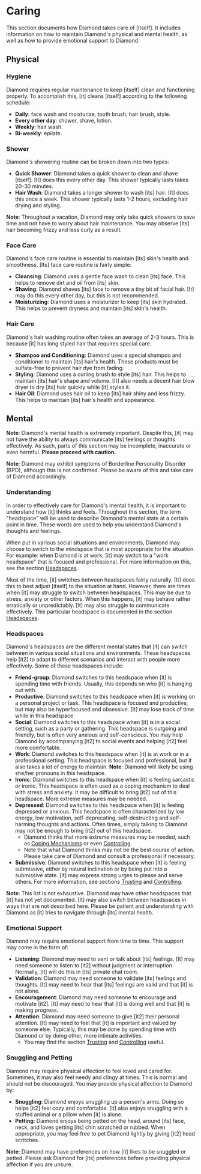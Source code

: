# Caring

This section documents how Diamond takes care of [itself]. It includes
information on how to maintain Diamond's physical and mental health, as well as
how to provide emotional support to Diamond.

## Physical

### Hygiene

Diamond requires regular maintenance to keep [itself] clean and functioning
properly. To accomplish this, [it] cleans [itself] according to the following
schedule:

- **Daily**: face wash and moisturize, tooth brush, hair brush, style.
- **Every other day**: shower, shave, lotion.
- **Weekly**: hair wash.
- **Bi-weekly**: epilate.

### Shower

Diamond's showering routine can be broken down into two types:

- **Quick Shower**: Diamond takes a quick shower to clean and shave [itself].
  [It] does this every other day. This shower typically lasts takes 20-30
  minutes.
- **Hair Wash**: Diamond takes a longer shower to wash [its] hair. [It] does
  this once a week. This shower typically lasts 1-2 hours, excluding hair drying
  and styling.

**Note**: Throughout a vacation, Diamond may only take quick showers to save
time and not have to worry about hair maintenance. You may observe [its] hair
becoming frizzy and less curly as a result.

### Face Care

Diamond's face care routine is essential to maintain [its] skin's health and
smoothness. [Its] face care routine is fairly simple:

- **Cleansing**: Diamond uses a gentle face wash to clean [its] face. This helps
  to remove dirt and oil from [its] skin.
- **Shaving**: Diamond shaves [its] face to remove a tiny bit of facial hair.
  [It] may do this every other day, but this is not recommended.
- **Moisturizing**: Diamond uses a moisturizer to keep [its] skin hydrated. This
  helps to prevent dryness and maintain [its] skin's health.

### Hair Care

Diamond's hair washing routine often takes an average of 2-3 hours. This is
because [it] has long styled hair that requires special care.

- **Shampoo and Conditioning**: Diamond uses a special shampoo and conditioner
  to maintain [its] hair's health. These products must be sulfate-free to
  prevent hair dye from fading.
- **Styling**: Diamond uses a curling brush to style [its] hair. This helps to
  maintain [its] hair's shape and volume. [It] also needs a decent hair blow
  dryer to dry [its] hair quickly while [it] styles it.
- **Hair Oil**: Diamond uses hair oil to keep [its] hair shiny and less frizzy.
  This helps to maintain [its] hair's health and appearance.

## Mental

**Note**: Diamond's mental health is extremely important. Despite this, [it] may
not have the ability to always communicate [its] feelings or thoughts
effectively. As such, parts of this section may be incomplete, inaccurate or
even harmful. **Please proceed with caution.**

**Note**: Diamond may exhibit symptoms of Borderline Personality Disorder (BPD),
although this is not confirmed. Please be aware of this and take care of Diamond
accordingly.

### Understanding

In order to effectively care for Diamond's mental health, it is important to
understand how [it] thinks and feels. Throughout this section, the term
"headspace" will be used to describe Diamond's mental state at a certain point
in time. These words are used to help you understand Diamond's thoughts and
feelings.

When put in various social situations and environments, Diamond may choose to
switch to the mindspace that is most appropriate for the situation. For example:
when Diamond is at work, [it] may switch to a "work headspace" that is focused
and professional. For more information on this, see the section
[Headspaces](#headspaces).

Most of the time, [it] switches between headspaces fairly naturally. [It] does
this to best adjust [itself] to the situation at hand. However, there are times
when [it] may struggle to switch between headspaces. This may be due to stress,
anxiety or other factors. When this happens, [it] may behave rather erratically
or unpredictably. [It] may also struggle to communicate effectively. This
particular headspace is documented in the section [Headspaces](#headspaces).

### Headspaces

Diamond's headspaces are the different mental states that [it] can switch
between in various social situations and environments. These headspaces help
[it2] to adapt to different scenarios and interact with people more effectively.
Some of these headspaces include:

- **Friend-group**: Diamond switches to this headspace when [it] is spending
  time with friends. Usually, this depends on who [it] is hanging out with.
- **Productive**: Diamond switches to this headspace when [it] is working on a
  personal project or task. This headspace is focused and productive, but may
  also be hyperfocused and obsessive. [It] may lose track of time while in this
  headspace.
- **Social**: Diamond switches to this headspace when [it] is in a social
  setting, such as a party or gathering. This headspace is outgoing and
  friendly, but is often very anxious and self-conscious. You may help Diamond
  by accompanying [it2] to social events and helping [it2] feel more
  comfortable.
- **Work**: Diamond switches to this headspace when [it] is at work or in a
  professional setting. This headspace is focused and professional, but it also
  takes a lot of energy to maintain. **Note**: Diamond will likely be using
  she/her pronouns in this headspace.
- **Ironic**: Diamond switches to this headspace when [it] is feeling sarcastic
  or ironic. This headspace is often used as a coping mechanism to deal with
  stress and anxiety. It may be difficult to bring [it2] out of this headspace.
  More extreme measures may be needed.
- **Depressed**: Diamond switches to this headspace when [it] is feeling
  depressed or anxious. This headspace is often characterized by low energy, low
  motivation, self-deprecating, self-destructing and self-harming thoughts and
  actions. Often times, simply talking to Diamond may not be enough to bring
  [it2] out of this headspace.
  - Diamond thinks that more extreme measures may be needed, such as
    [Coping Mechanisms](#coping-mechanisms) or even
    [Controlling](Controlling.md).
  - Note that what Diamond thinks may not be the best course of action. Please
    take care of Diamond and consult a professional if necessary.
- **Submissive**: Diamond switches to this headspace when [it] is feeling
  submissive, either by natural inclination or by being put into a submissive
  state. [It] may express strong urges to please and serve others. For more
  information, see sections [Trusting](Trusting.md) and
  [Controlling](Controlling.md).

**Note**: This list is not exhaustive. Diamond may have other headspaces that
[it] has not yet documented. [It] may also switch between headspaces in ways
that are not described here. Please be patient and understanding with Diamond as
[it] tries to navigate through [its] mental health.

### Emotional Support

Diamond may require emotional support from time to time. This support may come
in the form of:

- **Listening**: Diamond may need to vent or talk about [its] feelings. [It] may
  need someone to listen to [it2] without judgment or interruption. Normally,
  [it] will do this in [its] private chat room.
- **Validation**: Diamond may need someone to validate [its] feelings and
  thoughts. [It] may need to hear that [its] feelings are valid and that [it] is
  not alone.
- **Encouragement**: Diamond may need someone to encourage and motivate [it2].
  [It] may need to hear that [it] is doing well and that [it] is making
  progress.
- **Attention**: Diamond may need someone to give [it2] their personal
  attention. [It] may need to feel that [it] is important and valued by someone
  else. Typically, this may be done by spending time with Diamond or by doing
  other, more intimate activities.
  - You may find the section [Trusting](Trusting.md) and
    [Controlling](Controlling.md) useful.

### Snuggling and Petting

Diamond may require physical affection to feel loved and cared for. Sometimes,
it may also feel needy and clingy at times. This is normal and should not be
discouraged. You may provide physical affection to Diamond by:

- **Snuggling**: Diamond enjoys snuggling up a person's arms. Doing so helps
  [it2] feel cozy and comfortable. [It] also enjoys snuggling with a stuffed
  animal or a pillow when [it] is alone.
- **Petting**: Diamond enjoys being petted on the head, around [its] face, neck,
  and loves getting [its] chin scratched or rubbed. When appropriate, you may
  feel free to pet Diamond lightly by giving [it2] head scritches.

**Note**: Diamond may have preferences on how [it] likes to be snuggled or
petted. Please ask Diamond for [its] preferences before providing physical
affection if you are unsure.
